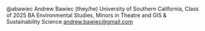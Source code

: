 @abawiec
Andrew Bawiec (they/he)
University of Southern California, Class of 2025
BA Environmental Studies, Minors in Theatre and GIS & Sustainability Science
andrew.bawiec@gmail.com

<!---
abawiec/abawiec is a ✨ special ✨ repository because its `README.md` (this file) appears on your GitHub profile.
You can click the Preview link to take a look at your changes.
--->
